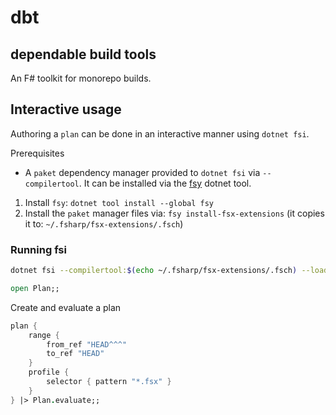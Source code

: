 # dbt
## dependable build tools

An F# toolkit for monorepo builds.


## Interactive usage

Authoring a `plan` can be done in an interactive manner using `dotnet fsi`.

Prerequisites

* A `paket` dependency manager provided to `dotnet fsi` via `--compilertool`. It can be installed via the [fsy](https://github.com/queil/fsy) dotnet tool.

1. Install `fsy`: `dotnet tool install --global fsy`
2. Install the `paket` manager files via: `fsy install-fsx-extensions` (it copies it to: `~/.fsharp/fsx-extensions/.fsch`)

### Running fsi

```bash
dotnet fsi --compilertool:$(echo ~/.fsharp/fsx-extensions/.fsch) --load:./fsx/plan.fsx
```

```fsharp
open Plan;;
```

Create and evaluate a plan

```fsharp
plan {
    range {
        from_ref "HEAD^^^"
        to_ref "HEAD" 
    }
    profile { 
        selector { pattern "*.fsx" }
    }
} |> Plan.evaluate;;
```
